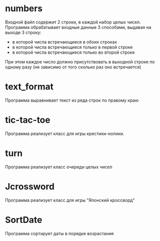 # numbers #
Входной файл содержит 2 строки, в каждой набор целых чисел.
Программа обрабатывает входные данные 3 способами, выдавая на выходе 3 строку:
* в которой числа встречающиеся в обоих строках
* в которой числа встречающиеся только в первой строке
* в которой числа встречающиеся только во второй строке

При этом каждое число должно присутствовать в выходной строке по одному разу (не зависимо от того сколько раз оно встречается)

# text_format #
Программа выравнивает текст из ряда строк по правому краю

# tic-tac-toe #
Программа реализует класс для игры крестики-нолики.

# turn #
Программа реализует класс очереди целых чисел

# Jcrossword #
Программа реализует класс для игры "Японский кроссворд"

# SortDate #
Программа сортирует даты в порядке возрастания
